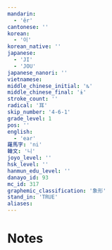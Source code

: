 ```yaml
---
mandarin:
  - 'ěr'
cantonese: ''
korean:
  - '이'
korean_native: ''
japanese:
  - 'JI'
  - 'JOU'
japanese_nanori: ''
vietnamese:
middle_chinese_initial: 'ȵ'
middle_chinese_final: 'ɨ'
stroke_count: ''
radical: '耳'
skip_number: '4-6-1'
grade_level: 1
pos: ''
english:
  - 'ear'
羅馬字: 'ni'
韓文: '니'
joyo_level: ''
hsk_level: ''
hanmun_edu_level: ''
danayo_id: 93
mc_id: 317
graphemic_classification: '象形'
stand_in: 'TRUE'
aliases:
---
```


# Notes
